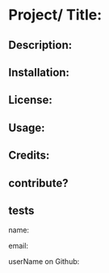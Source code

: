 # Project/ Title:


## Description:

## Installation:

## License: 

## Usage:

## Credits:

## contribute?

## tests

name:

email:

userName on Github:

